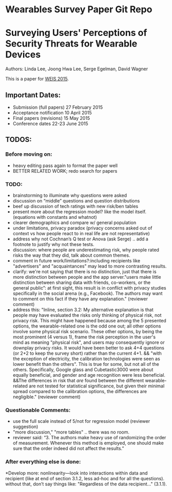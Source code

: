 Wearables Survey Paper Git Repo
======================

# Surveying Users' Perceptions of Security Threats for Wearable Devices
Authors: Linda Lee, Joong Hwa Lee, Serge Egelman, David Wagner

This is a paper for [WEIS 2015](http://weis2015.econinfosec.org/).

## Important Dates:
* Submission (full papers)	27 February 2015
* Acceptance notification	10 April 2015
* Final papers (revisions)	15 May 2015
* Conference dates	22-23 June 2015

## TODOS: 

### Before moving on:
* heavy editing pass again to format the paper well
* BETTER RELATED WORK; redo search for papers

### TODO:
* brainstorming to illuminate why questions were asked 
* discussion on “middle” questions and question distributions
* beef up discussion of tech ratings with new risk/ben tables
* present more about the regression model? like the model itself. (equations with constants and whatnot) 
* clearer demographics and compare w/ general population 
* under limitations, privacy paradox (privacy concerns asked out of context vs how people react to in real life are not representative)
* address why not Cochnan’s Q test or Anova (ask Serge) .. add a footnote to justify why not these tests. 
* discussion: where people are underestimating risk, why people rated risks the way that they did, talk about common themes.
* comment in future work/limitations?:including recipients like "advertisers" and "acquaintances" may lead to more contrasting results.
* clarify:  we're not saying that there is no distinction, just that there is more distinction between people and the app server."users make little distinction between sharing data with friends, co-workers, or the general public”: at first sight, this result is in conflict with privacy studies specifically in the social arena (e.g., Facebook). The authors may want to comment on this fact if they have any explanation." (reviewer comment)
* address this: "Inline, section 3.2: My alternative explanation is that people may have evaluated the risks only thinking of physical risk, not privacy risk. This might have happened because among the 5 presented options, the wearable-related one is the odd one out; all other options involve some physical risk scenario. These other options, by being the most prominent (4 versus 1), frame the risk perception in the user's mind as meaning "physical risk", and users may consequently ignore or downplay privacy risks. It would have been better to ask 4+4  questions (or 2+2 to keep the survey short) rather than the current 4+1. && "with the exception of electricity, the calibration technologies were seen as lower benefit than the others". This is true for some, but not all of the others. Specifically, Google glass and Cubetastic3000 were about equally beneficial, and gender and age recognition were less beneficial. &&The differences in risk that *are* found between the different wearable-related are not tested for statistical significance, but given their minimal spread compared to the calibration options, the differences are negligible." (reviewer comment)

### Questionable Comments: 
* use the full scale instead of 5/not for regression model (reviewer suggestion)
* "more discussion," "more tables" .. there was no room.
* reviewer said: “3. The authors make heavy use of randomizing the order of measurement. Whenever this method is employed, one should make sure that the order indeed did not affect the results.”

### After everything else is done:
*Develop more: nonlinearity—look into interactions within data and recipient (like at end of section 3.1.2, less ad-hoc and for all the questions).  without that, don’t say things like: "Regardless of the data recipient..." (3.1.1).



